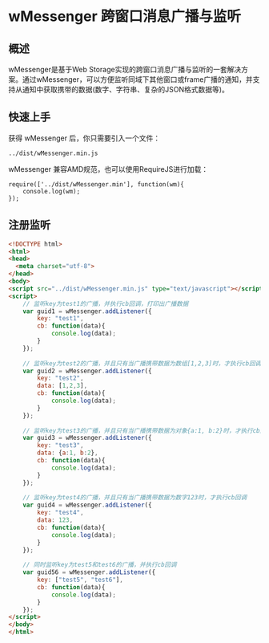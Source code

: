 wMessenger 跨窗口消息广播与监听
====

## 概述

wMessenger是基于Web Storage实现的跨窗口消息广播与监听的一套解决方案。通过wMessenger，可以方便监听同域下其他窗口或frame广播的通知，并支持从通知中获取携带的数据(数字、字符串、复杂的JSON格式数据等)。

## 快速上手

获得 wMessenger 后，你只需要引入一个文件：

```
../dist/wMessenger.min.js
```

wMessenger 兼容AMD规范，也可以使用RequireJS进行加载：

```
require(['../dist/wMessenger.min'], function(wm){
    console.log(wm);
});
```

## 注册监听
```html
<!DOCTYPE html>
<html>
<head>
  <meta charset="utf-8">
</head>
<body>
<script src="../dist/wMessenger.min.js" type="text/javascript"></script>
<script>
    // 监听key为test1的广播，并执行cb回调，打印出广播数据
    var guid1 = wMessenger.addListener({
        key: "test1",
        cb: function(data){
            console.log(data);
        }
    });
    
    // 监听key为test2的广播，并且只有当广播携带数据为数组[1,2,3]时，才执行cb回调
    var guid2 = wMessenger.addListener({
        key: "test2",
        data: [1,2,3],
        cb: function(data){
            console.log(data);
        }
    });
    
    // 监听key为test3的广播，并且只有当广播携带数据为对象{a:1, b:2}时，才执行cb回调
    var guid3 = wMessenger.addListener({
        key: "test3",
        data: {a:1, b:2},
        cb: function(data){
            console.log(data);
        }
    });
    
    // 监听key为test4的广播，并且只有当广播携带数据为数字123时，才执行cb回调
    var guid4 = wMessenger.addListener({
        key: "test4",
        data: 123,
        cb: function(data){
            console.log(data);
        }
    });
    
    // 同时监听key为test5和test6的广播，并执行cb回调
    var guid56 = wMessenger.addListener({
        key: ["test5", "test6"],
        cb: function(data){
            console.log(data);
        }
    });
</script> 
</body>
</html>
```
